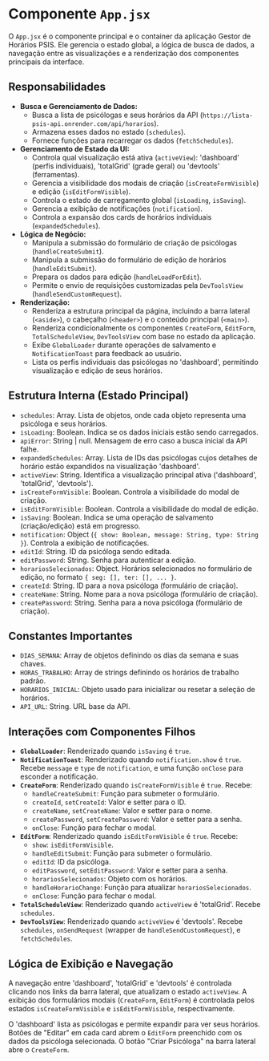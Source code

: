 # Componente `App.jsx`

O `App.jsx` é o componente principal e o container da aplicação Gestor de Horários PSIS. Ele gerencia o estado global, a lógica de busca de dados, a navegação entre as visualizações e a renderização dos componentes principais da interface.

## Responsabilidades

*   **Busca e Gerenciamento de Dados:**
    *   Busca a lista de psicólogas e seus horários da API (`https://lista-psis-api.onrender.com/api/horarios`).
    *   Armazena esses dados no estado (`schedules`).
    *   Fornece funções para recarregar os dados (`fetchSchedules`).
*   **Gerenciamento de Estado da UI:**
    *   Controla qual visualização está ativa (`activeView`): 'dashboard' (perfis individuais), 'totalGrid' (grade geral) ou 'devtools' (ferramentas).
    *   Gerencia a visibilidade dos modais de criação (`isCreateFormVisible`) e edição (`isEditFormVisible`).
    *   Controla o estado de carregamento global (`isLoading`, `isSaving`).
    *   Gerencia a exibição de notificações (`notification`).
    *   Controla a expansão dos cards de horários individuais (`expandedSchedules`).
*   **Lógica de Negócio:**
    *   Manipula a submissão do formulário de criação de psicólogas (`handleCreateSubmit`).
    *   Manipula a submissão do formulário de edição de horários (`handleEditSubmit`).
    *   Prepara os dados para edição (`handleLoadForEdit`).
    *   Permite o envio de requisições customizadas pela `DevToolsView` (`handleSendCustomRequest`).
*   **Renderização:**
    *   Renderiza a estrutura principal da página, incluindo a barra lateral (`<aside>`), o cabeçalho (`<header>`) e o conteúdo principal (`<main>`).
    *   Renderiza condicionalmente os componentes `CreateForm`, `EditForm`, `TotalScheduleView`, `DevToolsView` com base no estado da aplicação.
    *   Exibe `GlobalLoader` durante operações de salvamento e `NotificationToast` para feedback ao usuário.
    *   Lista os perfis individuais das psicólogas no 'dashboard', permitindo visualização e edição de seus horários.

## Estrutura Interna (Estado Principal)

*   `schedules`: Array. Lista de objetos, onde cada objeto representa uma psicóloga e seus horários.
*   `isLoading`: Boolean. Indica se os dados iniciais estão sendo carregados.
*   `apiError`: String | null. Mensagem de erro caso a busca inicial da API falhe.
*   `expandedSchedules`: Array. Lista de IDs das psicólogas cujos detalhes de horário estão expandidos na visualização 'dashboard'.
*   `activeView`: String. Identifica a visualização principal ativa ('dashboard', 'totalGrid', 'devtools').
*   `isCreateFormVisible`: Boolean. Controla a visibilidade do modal de criação.
*   `isEditFormVisible`: Boolean. Controla a visibilidade do modal de edição.
*   `isSaving`: Boolean. Indica se uma operação de salvamento (criação/edição) está em progresso.
*   `notification`: Object (`{ show: Boolean, message: String, type: String }`). Controla a exibição de notificações.
*   `editId`: String. ID da psicóloga sendo editada.
*   `editPassword`: String. Senha para autenticar a edição.
*   `horariosSelecionados`: Object. Horários selecionados no formulário de edição, no formato `{ seg: [], ter: [], ... }`.
*   `createId`: String. ID para a nova psicóloga (formulário de criação).
*   `createName`: String. Nome para a nova psicóloga (formulário de criação).
*   `createPassword`: String. Senha para a nova psicóloga (formulário de criação).

## Constantes Importantes

*   `DIAS_SEMANA`: Array de objetos definindo os dias da semana e suas chaves.
*   `HORAS_TRABALHO`: Array de strings definindo os horários de trabalho padrão.
*   `HORARIOS_INICIAL`: Objeto usado para inicializar ou resetar a seleção de horários.
*   `API_URL`: String. URL base da API.

## Interações com Componentes Filhos

*   **`GlobalLoader`**: Renderizado quando `isSaving` é `true`.
*   **`NotificationToast`**: Renderizado quando `notification.show` é `true`. Recebe `message` e `type` de `notification`, e uma função `onClose` para esconder a notificação.
*   **`CreateForm`**: Renderizado quando `isCreateFormVisible` é `true`. Recebe:
    *   `handleCreateSubmit`: Função para submeter o formulário.
    *   `createId`, `setCreateId`: Valor e setter para o ID.
    *   `createName`, `setCreateName`: Valor e setter para o nome.
    *   `createPassword`, `setCreatePassword`: Valor e setter para a senha.
    *   `onClose`: Função para fechar o modal.
*   **`EditForm`**: Renderizado quando `isEditFormVisible` é `true`. Recebe:
    *   `show`: `isEditFormVisible`.
    *   `handleEditSubmit`: Função para submeter o formulário.
    *   `editId`: ID da psicóloga.
    *   `editPassword`, `setEditPassword`: Valor e setter para a senha.
    *   `horariosSelecionados`: Objeto com os horários.
    *   `handleHorarioChange`: Função para atualizar `horariosSelecionados`.
    *   `onClose`: Função para fechar o modal.
*   **`TotalScheduleView`**: Renderizado quando `activeView` é 'totalGrid'. Recebe `schedules`.
*   **`DevToolsView`**: Renderizado quando `activeView` é 'devtools'. Recebe `schedules`, `onSendRequest` (wrapper de `handleSendCustomRequest`), e `fetchSchedules`.

## Lógica de Exibição e Navegação

A navegação entre 'dashboard', 'totalGrid' e 'devtools' é controlada clicando nos links da barra lateral, que atualizam o estado `activeView`. A exibição dos formulários modais (`CreateForm`, `EditForm`) é controlada pelos estados `isCreateFormVisible` e `isEditFormVisible`, respectivamente.

O 'dashboard' lista as psicólogas e permite expandir para ver seus horários. Botões de "Editar" em cada card abrem o `EditForm` preenchido com os dados da psicóloga selecionada. O botão "Criar Psicóloga" na barra lateral abre o `CreateForm`.
